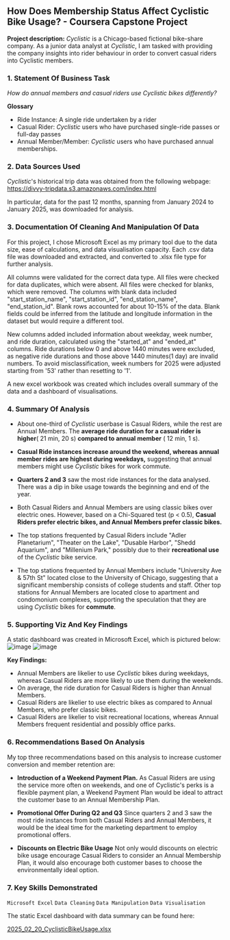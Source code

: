 ## How Does Membership Status Affect Cyclistic Bike Usage? - Coursera Capstone Project

**Project description:** _Cyclistic_ is a Chicago-based fictional bike-share company. As a junior data analyst at _Cyclistic_, I am tasked with providing the company insights into rider behaviour in order to convert casual riders into Cyclistic members.

### 1. Statement Of Business Task

_How do annual members and casual riders use Cyclistic bikes differently?_

**Glossary**
- Ride Instance: A single ride undertaken by a rider
- Casual Rider: _Cyclistic_ users who have purchased single-ride passes or full-day passes
- Annual Member/Member: _Cyclistic_ users who have purchased annual memberships.

### 2. Data Sources Used

_Cyclistic_'s historical trip data was obtained from the following webpage:
  https://divvy-tripdata.s3.amazonaws.com/index.html

In particular, data for the past 12 months, spanning from January 2024 to January 2025, was downloaded for analysis.

### 3. Documentation Of Cleaning And Manipulation Of Data

For this project, I chose Microsoft Excel as my primary tool due to the data size, ease of calculations, and data visualisation capacity. Each .csv data file was downloaded and extracted, and converted to .xlsx file type for further analysis.

All columns were validated for the correct data type. All files were checked for data duplicates, which were absent. All files were checked for blanks, which were removed. The columns with blank data included "start_station_name", "start_station_id", "end_station_name", "end_station_id". Blank rows accounted for about 10-15% of the data. Blank fields could be inferred from the latitude and longitude information in the dataset but would require a different tool.

New columns added included information about weekday, week number, and ride duration, calculated using the "started_at" and "ended_at" columns. Ride durations below 0 and above 1440 minutes were excluded, as negative ride durations and those above 1440 minutes(1 day) are invalid numbers. To avoid misclassification, week numbers for 2025 were adjusted starting from '53' rather than resetting to '1'.

A new excel workbook was created which includes overall summary of the data and a dashboard of visualisations.

### 4. Summary Of Analysis

- About one-third of _Cyclistic_ userbase is Casual Riders, while the rest are Annual Members. The **average ride duration for a casual rider is higher**( 21 min, 20 s) **compared to annual member** ( 12 min, 1 s).
  
- **Casual Ride instances increase around the weekend, whereas annual member rides are highest during weekdays,** suggesting that annual members might use _Cyclistic_ bikes for work commute.
  
- **Quarters 2 and 3** saw the most ride instances for the data analysed. There was a dip in bike usage towards the beginning and end of the year.
  
- Both Casual Riders and Annual Members are using classic bikes over electric ones. However, based on a Chi-Squared test (p < 0.5), **Casual Riders prefer electric bikes, and Annual Members prefer classic bikes.**
  
- The top stations frequented by Casual Riders include "Adler Planetarium", "Theater on the Lake", "Dusable Harbor", "Shedd Aquarium", and "Millenium Park," possibly due to their **recreational use** of the _Cyclistic_ bike service.
  
- The top stations frequented by Annual Members include "University Ave & 57th St" located close to the University of Chicago, suggesting that a significant membership consists of college students and staff. Other top stations for Annual Members are located close to apartment and condomonium complexes, supporting the speculation that they are using _Cyclistic_ bikes for **commute**.

### 5. Supporting Viz And Key Findings

A static dashboard was created in Microsoft Excel, which is pictured below:
![image](https://github.com/user-attachments/assets/7b921f0f-f47e-4207-89ba-879cb55510c8)
![image](https://github.com/user-attachments/assets/47dfe687-f7fa-4513-bd53-316b0c2c7951)

**Key Findings:**
- Annual Members are likelier to use _Cyclistic_ bikes during weekdays, whereas Casual Riders are more likely to use them during the weekends.
- On average, the ride duration for Casual Riders is higher than Annual Members.
- Casual Riders are likelier to use electric bikes as compared to Annual Members, who prefer classic bikes.
- Casual Riders are likelier to visit recreational locations, whereas Annual Members frequent residential and possibly office parks.

### 6. Recommendations Based On Analysis

My top three recommendations based on this analysis to increase customer conversion and member retention are:

- **Introduction of a Weekend Payment Plan.**
    As Casual Riders are using the service more often on weekends, and one of Cyclistic's perks is a flexible payment plan, a Weekend Payment Plan would be ideal to attract the customer base to an Annual Membership Plan.

- **Promotional Offer During Q2 and Q3**
    Since quarters 2 and 3 saw the most ride instances from both Casual Riders and Annual Members, it would be the ideal time for the marketing department to employ promotional offers.

- **Discounts on Electric Bike Usage**
    Not only would discounts on electric bike usage encourage Casual Riders to consider an Annual Membership Plan, it would also encourage both customer bases to choose the environmentally ideal option.

### 7. Key Skills Demonstrated

```Microsoft Excel``` ```Data Cleaning``` ```Data Manipulation``` ```Data Visualisation```

The static Excel dashboard with data summary can be found here:

[2025_02_20_CyclisticBikeUsage.xlsx](https://github.com/user-attachments/files/18905756/2025_02_20_CyclisticBikeUsage.xlsx)

